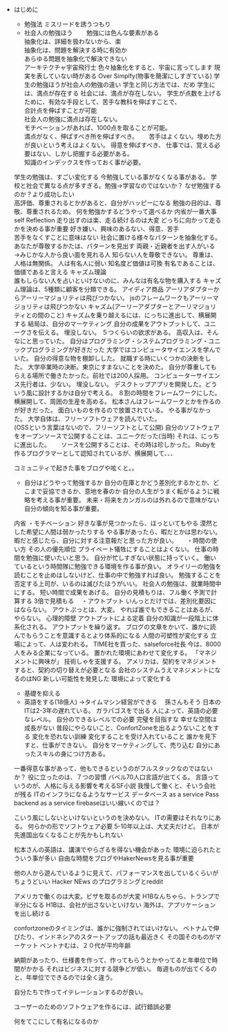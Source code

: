 * はじめに
  * 勉強法
  ミスリードを誘うつもり  
  * 社会人の勉強ほう　　
  勉強には色んな要素がある  
  抽象化は、詳細を扱わないから、楽  
  抽象化は、問題を解決する時に有効か  
  あらゆる問題を抽象化で解決できない  
  アーキテクチャ宇宙飛行士
    色々抽象化をすると、宇宙に言ってします
    現実を表していない時がある
    Over Simplfy(物事を簡潔にしすぎている)
  学生の勉強ほうが社会人の勉強の違い
    学生と同じ方法では、だめ
  学生には、満点が存在する
  社会には、満点が存在しない。
  学生が点数を上げるために、有効な手段として、苦手な教科を伸ばすことで、  
  合計点を伸ばすことが可能  
  社会人の勉強に満点は存在しない。  
  モチベーションがあれば、1000点を取ることが可能。  
  満点がなく、伸ばすべき所を伸ばすべき。　　
  苦手はよくない。埋めた方が良いという考えはよくない。
  得意を伸ばすべき、
  仕事では、覚える必要はない、しかし把握する必要がある。  
  知識のインデックスを作っておく事が必要。  
  
  学生の勉強は、すごい変化する
  今勉強している事がなくなる事がある。
  学校と社会で異なる点が多すぎる。勉強→学習なのではないか？
  なぜ勉強するのか？より成功したい  
  高評価、尊重されるとかがあると、自分がハッピーになる
  勉強の目的は、尊敬、尊重されるため。
  何を勉強かするどうやって選べるか
  内省が一番大事
  self Reflection
  走り出すのは楽、走る続けるのは大変
  どっちに向かって走るかを決める事が重要
  好き嫌い、興味のあるない、得意、苦手  
  苦手をなくすことに意味はない
  社会に置ける様々なパターンを抽象化する。
  あなたが尊敬するかたは、パターンを見出す
  両親・近親者を出す人がいる
  →みじかな人から良い面を見れる人
  知らない人を尊敬できない。
  尊重は、人格は無関係。
  人は有名人に弱い
  知名度ど価値は可換
  有名であることは、価値であると言える
  キャズム理論  
  誰もしらない人を占いといけないのに、みんなは有名な物を購入する
  キャズム理論は、5種類に顧客を分類できる。
  アイディア商品
  アーリアダプターからアーリーマジョリティは飛びつかない。
  jsのフレームワークもアーリーマジョリティは飛びつかない
  キャズム(アーリーアダプターとアーリマジョリティとの間のこと)
  キャズムを乗り越えるには、にっちに進出して、横展開する
  結局は、自分のマーケティング
  自分の成果をアウトプットして、ユニークさを伝える。
  埋没しない。
  ５つくらいの欲求がある。
  高収入は、そんなにと思っていた。
  自分はプログラミング・システムプログラミング・ユニックプログラミングが好きだった
  大学ではコンピュータサイエンスを学んでいた。
  自分の得意な物を棚卸しした。
  就職する時にいくつかの決断をした。
  大学卒業時の決断。東京にすまないことを決めた。
  自分が尊重してもらえる場所で働きたかった。前社では200人採用。
  コンピューターサイエンス先行者は、少ない。
  埋没しない。
  デスクトップアプリを開発した。どういう風に設計するかは自分で考える。
  ８割の時間をフレームワークにした。
  横展開して、周囲の生産を高める。
  松本さんはフレームワークとかを作るのが好きだった。
  面白いものを作るので放置されている。
  やる事がなかった。
  大学自体は、フリーソフトウェアを読んでいた。  
  (OSSという言葉はないので、フリーソフトとして公開)
  自分のソフトウェアをオープンソースで公開することは、ユニークだった(当時)
  それは、にっちに進出した。　　
  ソースを公開することは、その時は珍しかった。
  Rubyを作るプログラマーとして認知されているが、横展開して、、、
  
  コミュニティで起きた事をブログや呟くと。。
  * 自分はどうやって勉強するか
  自分の在庫とかどう差別化するかとか、どこまで妥協できるか、意地を春のか
  自分の人生がうまく転がるように戦略を考える事が重要。
  未来・将来をカンガルのは外れるので意味がない
  自分の傾向を知る事が重要。

  内省
  ・モチベーション
  好きな事が見つかったら、ほっといてもやる
  漠然とした希望に人間は弱かったりする
  やる事があったら、暇だとかは思わない。
  暇だと感じたら、自分に対する注意報だと思った方が良い。
　
  ・時間の使い方
  その人の優先順位
  プライベート犠牲にすることはよくない。
  仕事の時間を勉強に使いたいと思う。
  自分が忙しすぎない状態に持っていく。
  働いているという時間隊に勉強できる環境を作る事が良い。
  オライリーの勉強を読むことを止めはしないけど、仕事の中で勉強すれば良い。
  勉強することを否定する上司が、いるのは滅びたほうがいい。
  社会人の勉強は、就業時間中にする。
  短い時間で成果をあげる。
  自分の見積もりは、フル働く予測で計算する
  3倍で見積もる
　・アウトプット
  いんっとだけでは、差別化要因にはならない。
  アウトぷっとは、大変。
  やれば誰でもできることはあるが、やらない。
  心理的障壁
  アウトプットによる定着
  自分の知識が一段階上に体系化される。
  アウトプットを繰り返す。
  ブログの文章をかいて、誰かに読んでもらうことを意識するとより体系的になる
  人間の可塑性が変化する
  立場によって、人は変われる。
  TIME社を買った、salseforce社長
  今は、8000人をみる企業になっている。
  置かれた環境にあわせて変化する。
  「マネジメントに興味が」
  技術しゃを支援する。
  アメリカは、契約をマネジメントすると、契約の切り替えが必要となる
  会社のシステムうえマネジメントになるのはNG
  新しい可能性を発見した
  環境によって変化する

  * 基礎を抑える
  * 英語をする(18億人)
  →タイムマシン経営ができる
  　孫さんもそう
  日本のITは2-3年の遅れている。
  ガラパゴスをで出る
  人によって、英語の必要なレベル。
  自分のできるレベルでの必要
  完璧を目指すな
  幸せな空間は成長がない
  普段にやらないこと、ConfortZoneを出るようないことをする
  変化を恐れない訓練
  変化することを受け入れていること
  誰かを見下すと、仕事ができない。
  自分をマーケティングして、売り込む
  自分にあったスキルの身につけ方ある。

  一番得意な事があって、他もできるというのがフルスタックなのではないか？
  役に立ったのは、７つの習慣
  バベル70人口言語が出てくる。
  言語っていうのが、人格に与える影響を考えるSF小説
  我慢して働くと、そいう会社が残る
  ITのインフラになるようなサービス
  データベース as a service
  Pass backend as a service
  firebaseはいい線いくのでは？

  こいう風にしないといけないというのを決めない。
  ITの需要はそれなりにある。
  何らかの形でソフトウェア必要
  5-10年以上は、大丈夫だけど。
  日本が先進国出なくなることが先かもしれない
 
  松本さんの英語は、講演でやらざるを得ない機会があった
  環境に迫られたとういう事が多い
  自由な時間をブログやHakerNewsを見る事が重要

  他の人から遊んでいるように見えて、パフォーマンスを出しているくらいがちょうどいい
  Hacker NEws のプログラミングとreddit

  アメリカで働くのは大変。ビザを取るのが大変
  H1Bなんちゃら、トランプで半分になる
  H1Bは、会社が出さないといけない
  海外は、アプリケーションを出し続ける

  confortzoneのタイミングは、誰かに強制されてはいけない。
  ベトナムで伸びたり、インドネシアのスタートアップの話も最近きく
  その国そのものがマーケット
  ベントナむは、２０代が平均年齢

  納期があったり、仕様書を作って、作ってもらうとかやってると年単位で時間がかかる
  それはビジネスに対する競争どが低い。
  毎週ものが出てくるのと、年単位でできるのでは全く違う。

  自分たちで作ってイテレーションするのが良い。

  ユーザーのためのソフトウェアを作るには、試行錯誤必要

  何をてこにして有名になるのか










